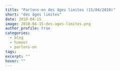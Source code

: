 ```yaml
---
title: "Parlons-en des âges limites (15/04/2010)"
short: "des âges limites"
date: 2010-04-15
image: 2010-04-15-des-ages-limites.png
author_profile: true
categories:
  - blog
  - humour
  - parlons-en
tags:
excerpt: ""
hover: ""
---
```

